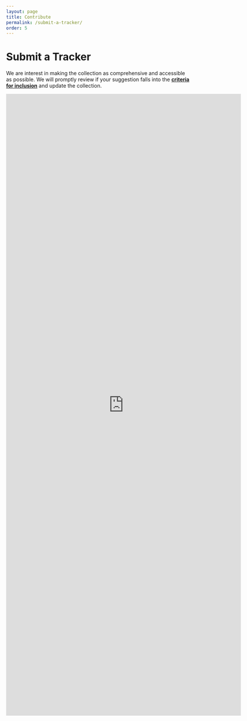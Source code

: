 ```yaml
---
layout: page
title: Contribute
permalink: /submit-a-tracker/
order: 5
---
```


# Submit a Tracker

We are interest in making the collection as comprehensive and accessible as possible. We will promptly review if your suggestion falls into the **[criteria for inclusion](../documentation/)** and update the collection.

<iframe src="https://docs.google.com/forms/d/e/1FAIpQLSdfRNxRW-CHST9xdMnkElcMKECLYCrIduSMtAnLESDBL4Sc9w/viewform?embedded=true" width="640" height="1693" frameborder="0" marginheight="0" marginwidth="0">Loading…</iframe>
